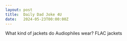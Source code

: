 ```yaml
---
layout: post
title:  Daily Dad Joke 4U
date:   2024-05-23T00:00:00Z
---
```

What kind of jackets do Audiophiles wear? FLAC jackets
